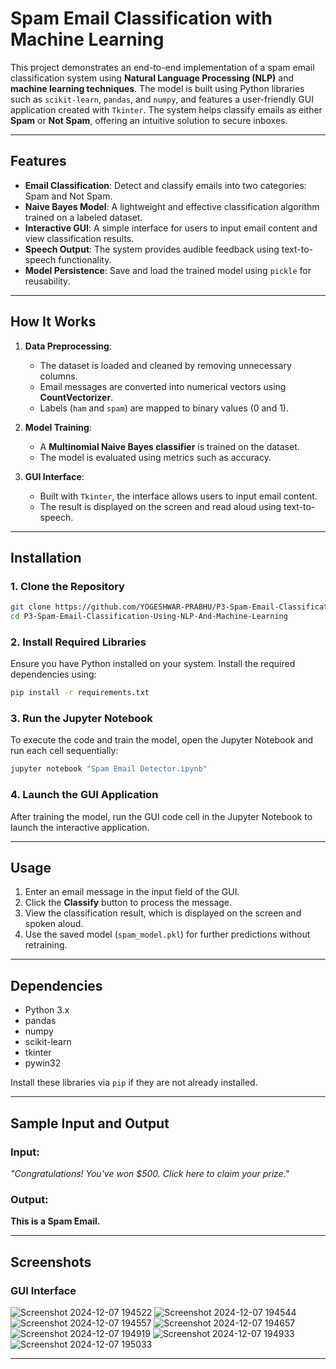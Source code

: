 # **Spam Email Classification with Machine Learning**

This project demonstrates an end-to-end implementation of a spam email classification system using **Natural Language Processing (NLP)** and **machine learning techniques**. The model is built using Python libraries such as `scikit-learn`, `pandas`, and `numpy`, and features a user-friendly GUI application created with `Tkinter`. The system helps classify emails as either **Spam** or **Not Spam**, offering an intuitive solution to secure inboxes.

---

## **Features**

- **Email Classification**: Detect and classify emails into two categories: Spam and Not Spam.  
- **Naive Bayes Model**: A lightweight and effective classification algorithm trained on a labeled dataset.  
- **Interactive GUI**: A simple interface for users to input email content and view classification results.  
- **Speech Output**: The system provides audible feedback using text-to-speech functionality.  
- **Model Persistence**: Save and load the trained model using `pickle` for reusability.

---

## **How It Works**

1. **Data Preprocessing**:
   - The dataset is loaded and cleaned by removing unnecessary columns.
   - Email messages are converted into numerical vectors using **CountVectorizer**.
   - Labels (`ham` and `spam`) are mapped to binary values (0 and 1).

2. **Model Training**:
   - A **Multinomial Naive Bayes classifier** is trained on the dataset.
   - The model is evaluated using metrics such as accuracy.

3. **GUI Interface**:
   - Built with `Tkinter`, the interface allows users to input email content.
   - The result is displayed on the screen and read aloud using text-to-speech.

---

## **Installation**

### **1. Clone the Repository**

```bash
git clone https://github.com/YOGESHWAR-PRABHU/P3-Spam-Email-Classification-Using-NLP-And-Machine-Learning.git
cd P3-Spam-Email-Classification-Using-NLP-And-Machine-Learning


```

### **2. Install Required Libraries**

Ensure you have Python installed on your system. Install the required dependencies using:

```bash
pip install -r requirements.txt
```

### **3. Run the Jupyter Notebook**

To execute the code and train the model, open the Jupyter Notebook and run each cell sequentially:

```bash
jupyter notebook "Spam Email Detector.ipynb"
```

### **4. Launch the GUI Application**

After training the model, run the GUI code cell in the Jupyter Notebook to launch the interactive application.

---

## **Usage**

1. Enter an email message in the input field of the GUI.  
2. Click the **Classify** button to process the message.  
3. View the classification result, which is displayed on the screen and spoken aloud.  
4. Use the saved model (`spam_model.pkl`) for further predictions without retraining.

---

## **Dependencies**

- Python 3.x  
- pandas  
- numpy  
- scikit-learn  
- tkinter  
- pywin32  

Install these libraries via `pip` if they are not already installed.

---

## **Sample Input and Output**

### Input:  
*"Congratulations! You've won $500. Click here to claim your prize."*

### Output:  
**This is a Spam Email.**

---

## **Screenshots**

### GUI Interface  
![Screenshot 2024-12-07 194522](https://github.com/user-attachments/assets/e84695fa-60df-41bd-b544-5afaf682299e)
![Screenshot 2024-12-07 194544](https://github.com/user-attachments/assets/eb9a0d6b-1249-4ea5-b0e3-2310ad1f2362)
![Screenshot 2024-12-07 194557](https://github.com/user-attachments/assets/65370a7b-df73-41d2-8bb8-9d6d11ad09fe)
![Screenshot 2024-12-07 194657](https://github.com/user-attachments/assets/1dce6859-f322-4c6b-b8d6-a1874d5a3f36)
![Screenshot 2024-12-07 194919](https://github.com/user-attachments/assets/5065f1ac-0efb-4788-a936-50b7533f4a17)
![Screenshot 2024-12-07 194933](https://github.com/user-attachments/assets/ae39cc7c-cca4-4426-bb89-682560c168ad)
![Screenshot 2024-12-07 195033](https://github.com/user-attachments/assets/0fbf3561-e5c3-4ea8-b305-d0264c835dc4)

---
